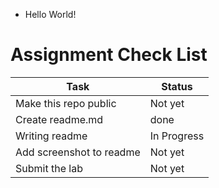 - Hello World!

# Assignment Check List
| Task                     | Status      |
|--------------------------|-------------|
| Make this repo public    | Not yet     |
| Create readme.md         | done        |
| Writing readme           | In Progress |
| Add screenshot to readme | Not yet     |
| Submit the lab           | Not yet     |
